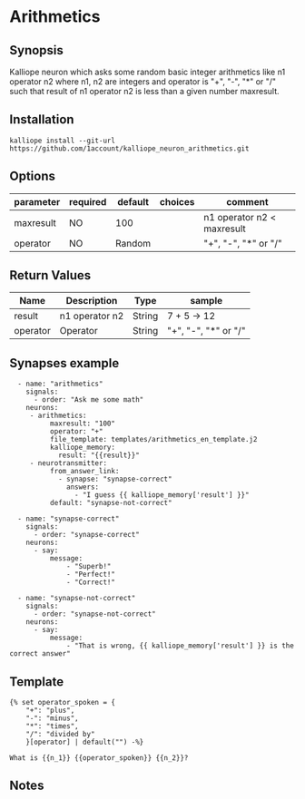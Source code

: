 # Arithmetics

## Synopsis 

Kalliope neuron which asks some random basic integer arithmetics like n1 operator n2 where n1, n2 are integers and operator is "+", "-", "\*" or "/" such that result of n1 operator n2 is less than a given number maxresult.

## Installation

```
kalliope install --git-url https://github.com/1account/kalliope_neuron_arithmetics.git
```

## Options

| parameter | required | default | choices                     | comment                                         |
|-----------|----------|---------|-----------------------------|-------------------------------------------------|
| maxresult | NO       | 100     |                             | n1 operator n2 < maxresult                      |
| operator  | NO       | Random  |                             | "+", "-", "\*" or "/"                           |

## Return Values

| Name                        | Description                                | Type   | sample                 |
|-----------------------------|--------------------------------------------|--------|------------------------|
| result                      | n1 operator n2                             | String | 7 + 5 -> 12            |
| operator                    | Operator                                   | String | "+", "-", "\*" or "/"  |                   

## Synapses example


```
  - name: "arithmetics"
    signals:
      - order: "Ask me some math"
    neurons:
     - arithmetics:
          maxresult: "100"
          operator: "+"
          file_template: templates/arithmetics_en_template.j2
          kalliope_memory:
            result: "{{result}}"
     - neurotransmitter:
          from_answer_link:
            - synapse: "synapse-correct"
              answers:
                - "I guess {{ kalliope_memory['result'] }}"
          default: "synapse-not-correct"

  - name: "synapse-correct"
    signals:
      - order: "synapse-correct"
    neurons:
      - say:
          message:
              - "Superb!"
              - "Perfect!"
              - "Correct!"

  - name: "synapse-not-correct"
    signals:
      - order: "synapse-not-correct"
    neurons:
      - say:
          message:
              - "That is wrong, {{ kalliope_memory['result'] }} is the correct answer"
```

## Template

```
{% set operator_spoken = {
    "+": "plus",
    "-": "minus",
    "*": "times",
    "/": "divided by"
    }[operator] | default("") -%}

What is {{n_1}} {{operator_spoken}} {{n_2}}?
```


## Notes
